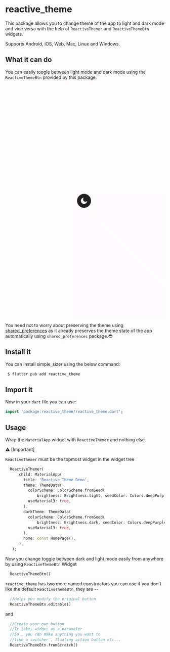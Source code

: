 # reactive_theme

This package allows you to change theme of the app to light and dark mode and vice versa
with the help of `ReactiveThemer` and `ReactiveThemeBtn` widgets.

Supports Android, iOS, Web, Mac, Linux and Windows.

## What it can do

You can easily toogle between light mode and dark mode using the `ReactiveThemeBtn` provided by
this package.

<img src="https://github.com/dev-o-los/reactive_theme/raw/main/gifs/reactive_theme_example.gif">

You need not to worry about preserving the theme using [shared_preferences](https://pub.dev/packages/shared_preferences) as it already preserves the theme state of the app automatically using `shared_preferences` package.😎

## Install it

You can install simple_sizer using the below command:

```css
 $ flutter pub add reactive_theme
```

## Import it

Now in your `dart` file you can use:

```dart
import 'package:reactive_theme/reactive_theme.dart';
```

## Usage

Wrap the `MaterialApp` widget with `ReactiveThemer` and nothing else.

⚠️ [Important]

`ReactiveThemer` must be the topmost widget in the widget tree

```dart
  ReactiveThemer(
      child: MaterialApp(
        title: 'Reactive Theme Demo',
        theme: ThemeData(
          colorScheme: ColorScheme.fromSeed(
              brightness: Brightness.light, seedColor: Colors.deepPurple),
          useMaterial3: true,
        ),
        darkTheme: ThemeData(
          colorScheme: ColorScheme.fromSeed(
              brightness: Brightness.dark, seedColor: Colors.deepPurple),
          useMaterial3: true,
        ),
        home: const HomePage(),
      ),
   );
```

Now you change toggle between dark and light mode easily from anywhere by using
`ReactiveThemeBtn` Widget

```dart
  ReactiveThemeBtn()
```

`reactive_theme` has two more named constructors you can use if you don't like the default
`ReactiveThemeBtn`, they are --

```dart
  //Helps you modify the original button
  ReactiveThemeBtn.editable()
```

and

```dart
  //Create your own button
  //It takes widget as a parameter
  //So , you can make anything you want to
  //like a switcher , floating action button etc...
  ReactiveThemeBtn.fromScratch()
```
